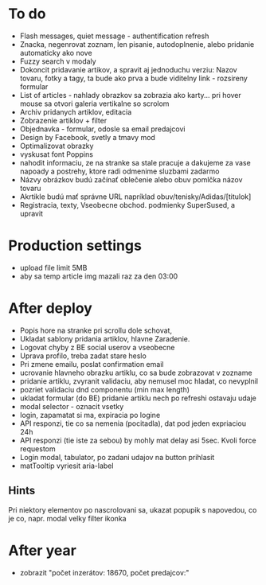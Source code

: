 # To do

- Flash messages, quiet message - authentification refresh
- Znacka, negenrovat zoznam, len pisanie, autodoplnenie, alebo pridanie automaticky ako nove
- Fuzzy search v modaly
- Dokoncit pridavanie artikov, a spravit aj jednoduchu verziu: Nazov tovaru, fotky a tagy, ta bude ako prva a bude viditelny link - rozsireny formular
- List of articles - nahlady obrazkov sa zobrazia ako karty... pri hover mouse sa otvori galeria vertikalne so scrolom
- Archiv pridanych artiklov, editacia
- Zobrazenie artiklov + filter
- Objednavka - formular, odosle sa email predajcovi
- Design by Facebook, svetly a tmavy mod
- Optimalizovat obrazky
- vyskusat font Poppins
- nahodit informaciu, ze na stranke sa stale pracuje a dakujeme za vase napoady a postrehy, ktore radi odmenime sluzbami zadarmo
- Názvy obrázkov budú začínať oblečenie alebo obuv pomlčka názov tovaru
- Akrtikle budú mať správne URL napríklad obuv/tenisky/Adidas/\[titulok\]
- Registracia, texty, Vseobecne obchod. podmienky SuperSused, a upravit

# Production settings

- upload file limit 5MB
- aby sa temp article img mazali raz za den 03:00

# After deploy

- Popis hore na stranke pri scrollu dole schovat,
- Ukladat sablony pridania artiklov, hlavne Zaradenie.
- Logovat chyby z BE social userov a vseobecne
- Uprava profilo, treba zadat stare heslo
- Pri zmene emailu, poslat confirmation email
- ucrovanie hlavneho obrazku artiklu, co sa bude zobrazovat v zozname
- pridanie artiklu, zvyranit validaciu, aby nemusel moc hladat, co nevyplnil
- pozriet validaciu dnd componentu (min max length)
- ukladat formular (do BE) pridanie artiklu nech po refreshi ostavaju udaje
- modal selector - oznacit vsetky
- login, zapamatat si ma, expiracia po logine
- API responzi, tie co sa nemenia (pocitadla), dat pod jeden expriaciou 24h
- API responzi (tie iste za sebou) by mohly mat delay asi 5sec. Kvoli force requestom
- Login modal, tabulator, po zadani udajov na button prihlasit
- matTooltip vyriesit aria-label

## Hints

Pri niektory elementov po nascrolovani sa, ukazat popupik s napovedou, co je co, napr. modal velky filter ikonka

# After year

- zobrazit "počet inzerátov: 18670, počet predajcov:"
